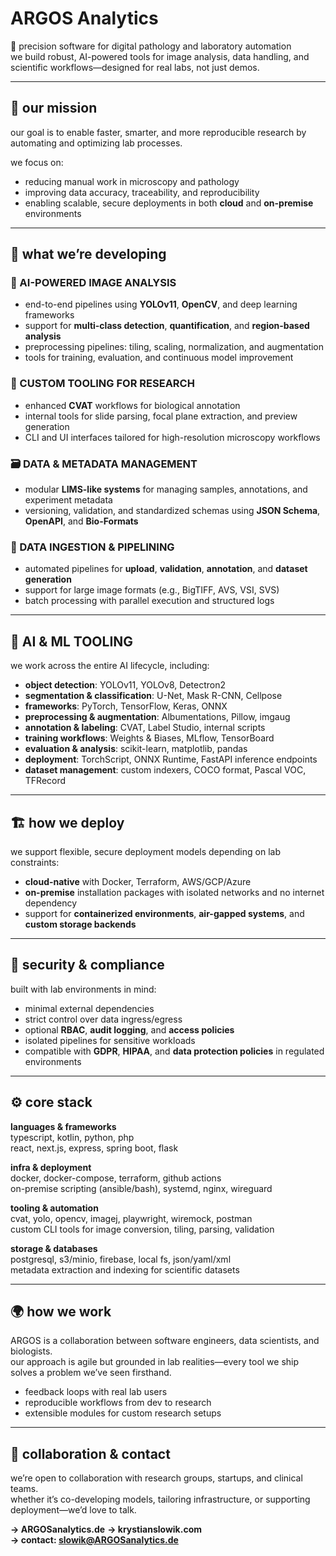 # ARGOS Analytics

🧠 precision software for digital pathology and laboratory automation  
we build robust, AI-powered tools for image analysis, data handling, and scientific workflows—designed for real labs, not just demos.

---

## 🔬 our mission

our goal is to enable faster, smarter, and more reproducible research by automating and optimizing lab processes.

we focus on:

- reducing manual work in microscopy and pathology  
- improving data accuracy, traceability, and reproducibility  
- enabling scalable, secure deployments in both **cloud** and **on-premise** environments

---

## 🧪 what we’re developing

### 🧠 AI-POWERED IMAGE ANALYSIS  
- end-to-end pipelines using **YOLOv11**, **OpenCV**, and deep learning frameworks  
- support for **multi-class detection**, **quantification**, and **region-based analysis**  
- preprocessing pipelines: tiling, scaling, normalization, and augmentation  
- tools for training, evaluation, and continuous model improvement

### 🧰 CUSTOM TOOLING FOR RESEARCH  
- enhanced **CVAT** workflows for biological annotation  
- internal tools for slide parsing, focal plane extraction, and preview generation  
- CLI and UI interfaces tailored for high-resolution microscopy workflows

### 🗃 DATA & METADATA MANAGEMENT  
- modular **LIMS-like systems** for managing samples, annotations, and experiment metadata  
- versioning, validation, and standardized schemas using **JSON Schema**, **OpenAPI**, and **Bio-Formats**

### 🔄 DATA INGESTION & PIPELINING  
- automated pipelines for **upload**, **validation**, **annotation**, and **dataset generation**  
- support for large image formats (e.g., BigTIFF, AVS, VSI, SVS)  
- batch processing with parallel execution and structured logs

---

## 🧠 AI & ML TOOLING

we work across the entire AI lifecycle, including:

- **object detection**: YOLOv11, YOLOv8, Detectron2  
- **segmentation & classification**: U-Net, Mask R-CNN, Cellpose  
- **frameworks**: PyTorch, TensorFlow, Keras, ONNX  
- **preprocessing & augmentation**: Albumentations, Pillow, imgaug  
- **annotation & labeling**: CVAT, Label Studio, internal scripts  
- **training workflows**: Weights & Biases, MLflow, TensorBoard  
- **evaluation & analysis**: scikit-learn, matplotlib, pandas  
- **deployment**: TorchScript, ONNX Runtime, FastAPI inference endpoints  
- **dataset management**: custom indexers, COCO format, Pascal VOC, TFRecord

---

## 🏗 how we deploy

we support flexible, secure deployment models depending on lab constraints:

- **cloud-native** with Docker, Terraform, AWS/GCP/Azure  
- **on-premise** installation packages with isolated networks and no internet dependency  
- support for **containerized environments**, **air-gapped systems**, and **custom storage backends**

---

## 🔐 security & compliance

built with lab environments in mind:

- minimal external dependencies  
- strict control over data ingress/egress  
- optional **RBAC**, **audit logging**, and **access policies**  
- isolated pipelines for sensitive workloads  
- compatible with **GDPR**, **HIPAA**, and **data protection policies** in regulated environments

---

## ⚙️ core stack

**languages & frameworks**  
typescript, kotlin, python, php  
react, next.js, express, spring boot, flask

**infra & deployment**  
docker, docker-compose, terraform, github actions  
on-premise scripting (ansible/bash), systemd, nginx, wireguard

**tooling & automation**  
cvat, yolo, opencv, imagej, playwright, wiremock, postman  
custom CLI tools for image conversion, tiling, parsing, validation

**storage & databases**  
postgresql, s3/minio, firebase, local fs, json/yaml/xml  
metadata extraction and indexing for scientific datasets

---

## 🌍 how we work

ARGOS is a collaboration between software engineers, data scientists, and biologists.  
our approach is agile but grounded in lab realities—every tool we ship solves a problem we’ve seen firsthand.

- feedback loops with real lab users  
- reproducible workflows from dev to research  
- extensible modules for custom research setups

---

## 🤝 collaboration & contact

we’re open to collaboration with research groups, startups, and clinical teams.  
whether it’s co-developing models, tailoring infrastructure, or supporting deployment—we’d love to talk.

**→ ARGOSanalytics.de** 
**→ krystianslowik.com**  
**→ contact: slowik@ARGOSanalytics.de**
